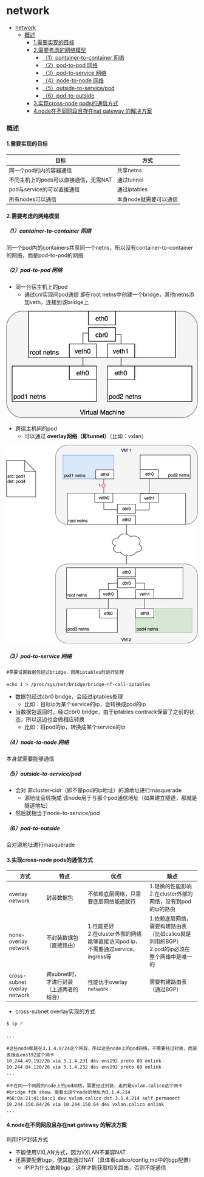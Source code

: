 # network

<!-- @import "[TOC]" {cmd="toc" depthFrom=1 depthTo=6 orderedList=false} -->
<!-- code_chunk_output -->

- [network](#network)
    - [概述](#概述)
      - [1.需要实现的目标](#1需要实现的目标)
      - [2.需要考虑的网络模型](#2需要考虑的网络模型)
        - [（1）container-to-container 网络](#1container-to-container-网络)
        - [（2）pod-to-pod 网络](#2pod-to-pod-网络)
        - [（3）pod-to-service 网络](#3pod-to-service-网络)
        - [（4）node-to-node 网络](#4node-to-node-网络)
        - [（5）outside-to-service/pod](#5outside-to-servicepod)
        - [（6）pod-to-outside](#6pod-to-outside)
      - [3.实现cross-node pods的通信方式](#3实现cross-node-pods的通信方式)
      - [4.node在不同网段且存在nat gateway 的解决方案](#4node在不同网段且存在nat-gateway-的解决方案)

<!-- /code_chunk_output -->

### 概述

#### 1.需要实现的目标
|目标|方式|
|-|-|
| 同一个pod的内的容器通信 | 共享netns |
| 不同主机上的pods可以直接通信，无需NAT | 通过tunnel |
| pod与service的可以直接通信 | 通过iptables |
| 所有nodes可以通信 | 本身node就需要可以通信 |

#### 2.需要考虑的网络模型

##### （1）container-to-container 网络
同一个pod内的containers共享同一个netns，所以没有container-to-container的网络，而是pod-to-pod的网络

##### （2）pod-to-pod 网络
* 同一台宿主机上的pod
  * 通过cni实现间pod通信
    即在root netns中创建一个bridge，其他netns添加veth，连接到该bridge上

![](./imgs/pod-to-pod_01.png)

* 跨宿主机间的pod
  * 可以通过 **overlay网络（即tunnel）**（比如：vxlan）

![](./imgs/pod-to-pod_02.gif)

##### （3）pod-to-service 网络
```shell
#需要设置数据包经过bridge，调用iptables时进行处理

echo 1 > /proc/sys/net/bridge/bridge-nf-call-iptables
```

* 数据包经过cbr0 bridge，会经过iptables处理
  * 比如：目标ip为某个service的ip，会转换成pod的ip
* 当数据包返回时，经过cbr0 bridge，由于iptables contrack保留了之前的状态，所以这边也会做相应转换
  * 比如：将pod的ip，转换成某个service的ip

##### （4）node-to-node 网络
本身就需要能够通信

##### （5）outside-to-service/pod
* 会对 非cluster-cidr（即不是pod的ip地址）的源地址进行masquerade
  * 源地址会转换成 该node用于与那个pod通信地址（如果建立隧道，那就是隧道地址）
* 然后就相当于node-to-service/pod

##### （6）pod-to-outside
会对源地址进行masquerade

#### 3.实现cross-node pods的通信方式

|方式|特点|优点|缺点|
|-|-|-|-|
|overlay network|封装数据包|不依赖底层网络，只需要底层网络能通就行|1.轻微的性能影响</br>2.在cluster外部的网络，没有到pod的ip的路由|
|none-overlay network|不封装数据包（直接路由）|1.性能更好</br>2.在cluster外部的网络能够直接访问pod ip，不需要通过service、ingress等|1.依赖底层网络，需要构建路由表（比如calico就是利用的BGP）</br>2.pod的ip必须在整个网络中是唯一的  |
|cross-subnet overlay network|跨subnet时，才进行封装（上述两者的结合）|性能优于overlay network|需要构建路由表（通过BGP）|

* cross-subnet overlay实现的方式
```shell
$ ip r

...

#这些node都是在3.1.4.0/24这个网段，所以这些node上的pod网络，不需要经过封装，而是直接走ens192这个网卡
10.244.49.192/26 via 3.1.4.231 dev ens192 proto 80 onlink
10.244.84.128/26 via 3.1.4.232 dev ens192 proto 80 onlink
...

#不在同一个网段的node上的pod网络，需要经过封装，走的是vxlan.calico这个网卡
#bridge fdb show，能看出这个node的地址为3.1.4.214
#66:0a:21:41:0a:c1 dev vxlan.calico dst 3.1.4.214 self permanent
10.244.150.64/26 via 10.244.150.64 dev vxlan.calico onlink
...

```

#### 4.node在不同网段且存在nat gateway 的解决方案

利用IPIP封装方式
* 不能使用VXLAN方式，因为VXLAN不兼容NAT
* 还需要配置bgp，使其能通过NAT（具体看calico/config.md中的bgp配置）
  * IPIP为什么依赖bgp：这样才能获取相关路由，否则不能通信
